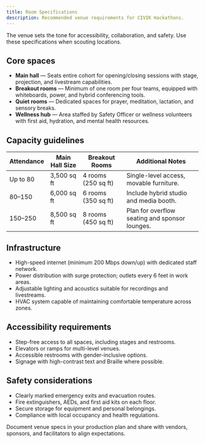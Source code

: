 ```yaml
---
title: Room Specifications
description: Recommended venue requirements for CIVIK Hackathons.
---
```


The venue sets the tone for accessibility, collaboration, and safety. Use these specifications when scouting locations.

## Core spaces

- **Main hall** — Seats entire cohort for opening/closing sessions with stage, projection, and livestream capabilities.
- **Breakout rooms** — Minimum of one room per four teams, equipped with whiteboards, power, and hybrid conferencing tools.
- **Quiet rooms** — Dedicated spaces for prayer, meditation, lactation, and sensory breaks.
- **Wellness hub** — Area staffed by Safety Officer or wellness volunteers with first aid, hydration, and mental health resources.

## Capacity guidelines

| Attendance | Main Hall Size | Breakout Rooms | Additional Notes |
| --- | --- | --- | --- |
| Up to 80 | 3,500 sq ft | 4 rooms (250 sq ft) | Single-level access, movable furniture. |
| 80–150 | 6,000 sq ft | 6 rooms (350 sq ft) | Include hybrid studio and media booth. |
| 150–250 | 8,500 sq ft | 8 rooms (450 sq ft) | Plan for overflow seating and sponsor lounges. |

## Infrastructure

- High-speed internet (minimum 200 Mbps down/up) with dedicated staff network.
- Power distribution with surge protection; outlets every 6 feet in work areas.
- Adjustable lighting and acoustics suitable for recordings and livestreams.
- HVAC system capable of maintaining comfortable temperature across zones.

## Accessibility requirements

- Step-free access to all spaces, including stages and restrooms.
- Elevators or ramps for multi-level venues.
- Accessible restrooms with gender-inclusive options.
- Signage with high-contrast text and Braille where possible.

## Safety considerations

- Clearly marked emergency exits and evacuation routes.
- Fire extinguishers, AEDs, and first aid kits on each floor.
- Secure storage for equipment and personal belongings.
- Compliance with local occupancy and health regulations.

Document venue specs in your production plan and share with vendors, sponsors, and facilitators to align expectations.
